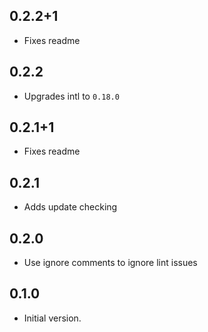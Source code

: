 ## 0.2.2+1
- Fixes readme

## 0.2.2
- Upgrades intl to `0.18.0`

## 0.2.1+1
- Fixes readme

## 0.2.1
- Adds update checking

## 0.2.0
- Use ignore comments to ignore lint issues

## 0.1.0
- Initial version.
